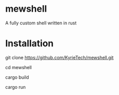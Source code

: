 # mewshell
A fully custom shell written in rust

# Installation
git clone https://github.com/KyrieTech/mewshell.git 

  cd mewshell

  cargo build

  cargo run
